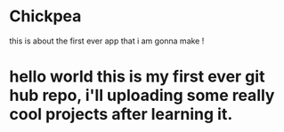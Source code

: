 # Chickpea
this is about the first ever app that i am gonna make !
# hello world this is my first ever git hub repo, i'll uploading some really cool projects after learning it.
